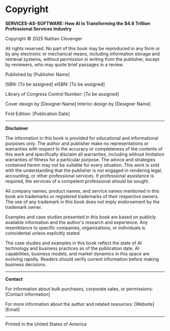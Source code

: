 # Copyright

**SERVICES-AS-SOFTWARE: How AI Is Transforming the $4.6 Trillion Professional Services Industry**

Copyright © 2025 Nathan Clevenger

All rights reserved. No part of this book may be reproduced in any form or by any electronic or mechanical means, including information storage and retrieval systems, without permission in writing from the publisher, except by reviewers, who may quote brief passages in a review.

Published by [Publisher Name]

ISBN: [To be assigned]
eISBN: [To be assigned]

Library of Congress Control Number: [To be assigned]

Cover design by [Designer Name]
Interior design by [Designer Name]

First Edition: [Publication Date]

---

**Disclaimer**

The information in this book is provided for educational and informational purposes only. The author and publisher make no representations or warranties with respect to the accuracy or completeness of the contents of this work and specifically disclaim all warranties, including without limitation warranties of fitness for a particular purpose. The advice and strategies contained herein may not be suitable for every situation. This work is sold with the understanding that the publisher is not engaged in rendering legal, accounting, or other professional services. If professional assistance is required, the services of a competent professional should be sought.

All company names, product names, and service names mentioned in this book are trademarks or registered trademarks of their respective owners. The use of any trademark in this book does not imply endorsement by the trademark owner.

Examples and case studies presented in this book are based on publicly available information and the author's research and experience. Any resemblance to specific companies, organizations, or individuals is coincidental unless explicitly stated.

The case studies and examples in this book reflect the state of AI technology and business practices as of the publication date. AI capabilities, business models, and market dynamics in this space are evolving rapidly. Readers should verify current information before making business decisions.

---

**Contact**

For information about bulk purchases, corporate sales, or permissions:
[Contact information]

For more information about the author and related resources:
[Website]
[Email]

---

Printed in the United States of America
